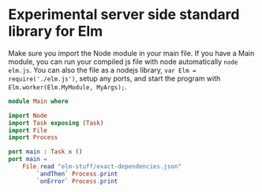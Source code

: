 # Experimental server side standard library for Elm

Make sure you import the Node module in your main file. If you have a Main module, you can run your compiled js file with node automatically `node elm.js`. You can also the file as a nodejs library, `var Elm = require('./elm.js')`, setup any ports, and start the program with `Elm.worker(Elm.MyModule, MyArgs);`.

```elm
module Main where

import Node
import Task exposing (Task)
import File
import Process

port main : Task x ()
port main =
    File.read "elm-stuff/exact-dependencies.json"
        `andThen` Process.print
        `onError` Process.print
```
